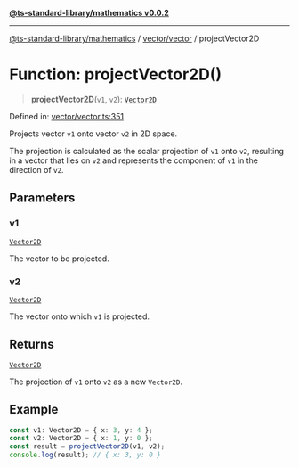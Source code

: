 [**@ts-standard-library/mathematics v0.0.2**](../../../README.md)

***

[@ts-standard-library/mathematics](../../../README.md) / [vector/vector](../README.md) / projectVector2D

# Function: projectVector2D()

> **projectVector2D**(`v1`, `v2`): [`Vector2D`](../type-aliases/Vector2D.md)

Defined in: [vector/vector.ts:351](https://github.com/gabaudette/ts-stdlib/blob/725aff52e6f28b9942b278b955914b3ace9f325c/packages/mathematics/src/vector/vector.ts#L351)

Projects vector `v1` onto vector `v2` in 2D space.

The projection is calculated as the scalar projection of `v1` onto `v2`,
resulting in a vector that lies on `v2` and represents the component of `v1` in the direction of `v2`.

## Parameters

### v1

[`Vector2D`](../type-aliases/Vector2D.md)

The vector to be projected.

### v2

[`Vector2D`](../type-aliases/Vector2D.md)

The vector onto which `v1` is projected.

## Returns

[`Vector2D`](../type-aliases/Vector2D.md)

The projection of `v1` onto `v2` as a new `Vector2D`.

## Example

```ts
const v1: Vector2D = { x: 3, y: 4 };
const v2: Vector2D = { x: 1, y: 0 };
const result = projectVector2D(v1, v2);
console.log(result); // { x: 3, y: 0 }
```
